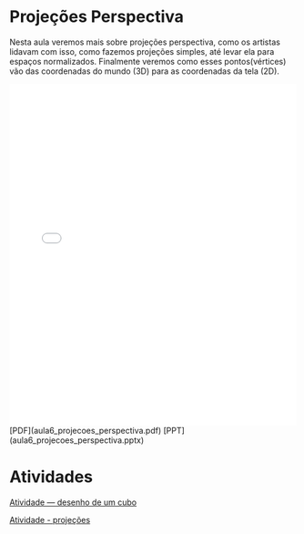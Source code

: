 # Projeções Perspectiva

Nesta aula veremos mais sobre projeções perspectiva, como os artistas lidavam com isso, como fazemos projeções simples, até levar ela para espaços normalizados. Finalmente veremos como esses pontos(vértices) vão das coordenadas do mundo (3D) para as coordenadas da tela (2D).

<embed height="600" src="aula6_projecoes_perspectiva.pdf" type="application/pdf" width="100%">
[PDF](aula6_projecoes_perspectiva.pdf)
[PPT](aula6_projecoes_perspectiva.pptx)

# Atividades

[Atividade — desenho de um cubo](atividade_desenho_de_um_cubo.pdf)

[Atividade - projeções](atividade_projecoes.ipynb)
